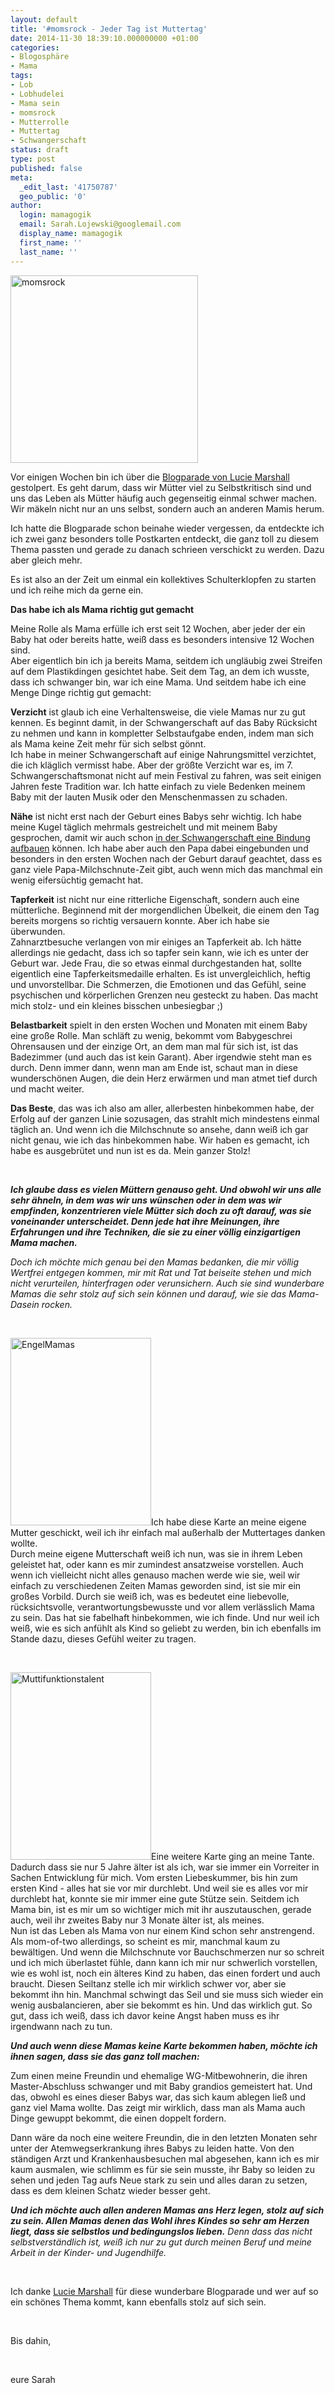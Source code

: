 ```yaml
---
layout: default
title: '#momsrock - Jeder Tag ist Muttertag'
date: 2014-11-30 18:39:10.000000000 +01:00
categories:
- Blogosphäre
- Mama
tags:
- Lob
- Lobhudelei
- Mama sein
- momsrock
- Mutterrolle
- Muttertag
- Schwangerschaft
status: draft
type: post
published: false
meta:
  _edit_last: '41750787'
  geo_public: '0'
author:
  login: mamagogik
  email: Sarah.Lojewski@googlemail.com
  display_name: mamagogik
  first_name: ''
  last_name: ''
---
```

<p><a href="https://mamagogik.files.wordpress.com/2014/11/img_1121.jpg"><img class="aligncenter size-medium wp-image-937" src="{{ site.url }}/images/img_1121.jpg" alt="momsrock" width="300" height="300" /></a></p>
<p>Vor einigen Wochen bin ich über die <a href="http://www.luciemarshall.com/de/?p=6432">Blogparade von Lucie Marshall</a> gestolpert. Es geht darum, dass wir Mütter viel zu Selbstkritisch sind und uns das Leben als Mütter häufig auch gegenseitig einmal schwer machen. Wir mäkeln nicht nur an uns selbst, sondern auch an anderen Mamis herum.</p>
<p>Ich hatte die Blogparade schon beinahe wieder vergessen, da entdeckte ich ich zwei ganz besonders tolle Postkarten entdeckt, die ganz toll zu diesem Thema passten und gerade zu danach schrieen verschickt zu werden. Dazu aber gleich mehr.</p>
<p>Es ist also an der Zeit um einmal ein kollektives Schulterklopfen zu starten und ich reihe mich da gerne ein.<!--more--></p>
<p><strong>Das habe ich als Mama richtig gut gemacht</strong></p>
<p>Meine Rolle als Mama erfülle ich erst seit 12 Wochen, aber jeder der ein Baby hat oder bereits hatte, weiß dass es besonders intensive 12 Wochen sind.<br />
Aber eigentlich bin ich ja bereits Mama, seitdem ich ungläubig zwei Streifen auf dem Plastikdingen gesichtet habe. Seit dem Tag, an dem ich wusste, dass ich schwanger bin, war ich eine Mama. Und seitdem habe ich eine Menge Dinge richtig gut gemacht:</p>
<p><strong>Verzicht</strong> ist glaub ich eine Verhaltensweise, die viele Mamas nur zu gut kennen. Es beginnt damit, in der Schwangerschaft auf das Baby Rücksicht zu nehmen und kann in kompletter Selbstaufgabe enden, indem man sich als Mama keine Zeit mehr für sich selbst gönnt.<br />
Ich habe in meiner Schwangerschaft auf einige Nahrungsmittel verzichtet, die ich kläglich vermisst habe. Aber der größte Verzicht war es, im 7. Schwangerschaftsmonat nicht auf mein Festival zu fahren, was seit einigen Jahren feste Tradition war. Ich hatte einfach zu viele Bedenken meinem Baby mit der lauten Musik oder den Menschenmassen zu schaden.</p>
<p><strong>Nähe</strong> ist nicht erst nach der Geburt eines Babys sehr wichtig. Ich habe meine Kugel täglich mehrmals gestreichelt und mit meinem Baby gesprochen, damit wir auch schon <a title="Pränatales Bonding – Wie stärke ich die Mutter-Kind-Beziehung in der Schwangerschaft?" href="http://mamagogik.wordpress.com/2014/06/05/pranatales-bonding-wie-starke-ich-die-mutter-kind-beziehung-in-der-schwangerschaft/" target="_blank">in der Schwangerschaft eine Bindung aufbauen</a> können. Ich habe aber auch den Papa dabei eingebunden und besonders in den ersten Wochen nach der Geburt darauf geachtet, dass es ganz viele Papa-Milchschnute-Zeit gibt, auch wenn mich das manchmal ein wenig eifersüchtig gemacht hat.</p>
<p><strong>Tapferkeit</strong> ist nicht nur eine ritterliche Eigenschaft, sondern auch eine mütterliche. Beginnend mit der morgendlichen Übelkeit, die einem den Tag bereits morgens so richtig versauern konnte. Aber ich habe sie überwunden.<br />
Zahnarztbesuche verlangen von mir einiges an Tapferkeit ab. Ich hätte allerdings nie gedacht, dass ich so tapfer sein kann, wie ich es unter der Geburt war. Jede Frau, die so etwas einmal durchgestanden hat, sollte eigentlich eine Tapferkeitsmedaille erhalten. Es ist unvergleichlich, heftig und unvorstellbar. Die Schmerzen, die Emotionen und das Gefühl, seine psychischen und körperlichen Grenzen neu gesteckt zu haben. Das macht mich stolz- und ein kleines bisschen unbesiegbar ;)</p>
<p><strong>Belastbarkeit</strong> spielt in den ersten Wochen und Monaten mit einem Baby eine große Rolle. Man schläft zu wenig, bekommt vom Babygeschrei Ohrensausen und der einzige Ort, an dem man mal für sich ist, ist das Badezimmer (und auch das ist kein Garant). Aber irgendwie steht man es durch. Denn immer dann, wenn man am Ende ist, schaut man in diese wunderschönen Augen, die dein Herz erwärmen und man atmet tief durch und macht weiter.</p>
<p><strong>Das Beste</strong>, das was ich also am aller, allerbesten hinbekommen habe, der Erfolg auf der ganzen Linie sozusagen, das strahlt mich mindestens einmal täglich an. Und wenn ich die Milchschnute so ansehe, dann weiß ich gar nicht genau, wie ich das hinbekommen habe. Wir haben es gemacht, ich habe es ausgebrütet und nun ist es da. Mein ganzer Stolz!</p>
<p>&nbsp;</p>
<p><em><strong>Ich glaube dass es vielen Müttern genauso geht. Und obwohl wir uns alle sehr ähneln, in dem was wir uns wünschen oder in dem was wir empfinden, konzentrieren viele Mütter sich doch zu oft darauf, was sie voneinander unterscheidet. Denn jede hat ihre Meinungen, ihre Erfahrungen und ihre Techniken, die sie zu einer völlig einzigartigen Mama machen.</strong></em></p>
<p><em>Doch ich möchte mich genau bei den Mamas bedanken, die mir völlig Wertfrei entgegen kommen, mir mit Rat und Tat beiseite stehen und mich nicht verurteilen, hinterfragen oder verunsichern. Auch sie sind wunderbare Mamas die sehr stolz auf sich sein können und darauf, wie sie das Mama-Dasein rocken.</em></p>
<p>&nbsp;</p>
<p><img class="size-medium wp-image-938 alignleft" src="{{ site.url }}/images/img_0854.jpg" alt="EngelMamas" width="225" height="300" />Ich habe diese Karte an meine eigene Mutter geschickt, weil ich ihr einfach mal außerhalb der Muttertages danken wollte.<br />
Durch meine eigene Mutterschaft weiß ich nun, was sie in ihrem Leben geleistet hat, oder kann es mir zumindest ansatzweise vorstellen. Auch wenn ich vielleicht nicht alles genauso machen werde wie sie, weil wir einfach zu verschiedenen Zeiten Mamas geworden sind, ist sie mir ein großes Vorbild. Durch sie weiß ich, was es bedeutet eine liebevolle, rücksichtsvolle, verantwortungsbewusste und vor allem verlässlich Mama zu sein. Das hat sie fabelhaft hinbekommen, wie ich finde. Und nur weil ich weiß, wie es sich anfühlt als Kind so geliebt zu werden, bin ich ebenfalls im Stande dazu, dieses Gefühl weiter zu tragen.</p>
<p>&nbsp;</p>
<p><a href="https://mamagogik.files.wordpress.com/2014/11/img_0855.jpg"><img class=" size-medium wp-image-939 alignright" src="{{ site.url }}/images/img_0855.jpg" alt="Muttifunktionstalent" width="225" height="300" /></a>Eine weitere Karte ging an meine Tante. Dadurch dass sie nur 5 Jahre älter ist als ich, war sie immer ein Vorreiter in Sachen Entwicklung für mich. Vom ersten Liebeskummer, bis hin zum ersten Kind - alles hat sie vor mir durchlebt. Und weil sie es alles vor mir durchlebt hat, konnte sie mir immer eine gute Stütze sein. Seitdem ich Mama bin, ist es mir um so wichtiger mich mit ihr auszutauschen, gerade auch, weil ihr zweites Baby nur 3 Monate älter ist, als meines.<br />
Nun ist das Leben als Mama von nur einem Kind schon sehr anstrengend. Als mom-of-two allerdings, so scheint es mir, manchmal kaum zu bewältigen. Und wenn die Milchschnute vor Bauchschmerzen nur so schreit und ich mich überlastet fühle, dann kann ich mir nur schwerlich vorstellen, wie es wohl ist, noch ein älteres Kind zu haben, das einen fordert und auch braucht. Diesen Seiltanz stelle ich mir wirklich schwer vor, aber sie bekommt ihn hin. Manchmal schwingt das Seil und sie muss sich wieder ein wenig ausbalancieren, aber sie bekommt es hin. Und das wirklich gut. So gut, dass ich weiß, dass ich davor keine Angst haben muss es ihr irgendwann nach zu tun.</p>
<p><em><strong>Und auch wenn diese Mamas keine Karte bekommen haben, möchte ich ihnen sagen, dass sie das ganz toll machen:</strong></em></p>
<p>Zum einen meine Freundin und ehemalige WG-Mitbewohnerin, die ihren Master-Abschluss schwanger und mit Baby grandios gemeistert hat. Und das, obwohl es eines dieser Babys war, das sich kaum ablegen ließ und ganz viel Mama wollte. Das zeigt mir wirklich, dass man als Mama auch Dinge gewuppt bekommt, die einen doppelt fordern.</p>
<p>Dann wäre da noch eine weitere Freundin, die in den letzten Monaten sehr unter der Atemwegserkrankung ihres Babys zu leiden hatte. Von den ständigen Arzt und Krankenhausbesuchen mal abgesehen, kann ich es mir kaum ausmalen, wie schlimm es für sie sein musste, ihr Baby so leiden zu sehen und jeden Tag aufs Neue stark zu sein und alles daran zu setzen, dass es dem kleinen Schatz wieder besser geht.</p>
<p><em><strong>Und ich möchte auch allen anderen Mamas ans Herz legen, stolz auf sich zu sein. Allen Mamas denen das Wohl ihres Kindes so sehr am Herzen liegt, dass sie selbstlos und bedingungslos lieben.</strong> Denn dass das nicht selbstverständlich ist, weiß ich nur zu gut durch meinen Beruf und meine Arbeit in der Kinder- und Jugendhilfe.</em></p>
<p><em> </em></p>
<p>Ich danke <a href="http://www.luciemarshall.com/de/" target="_blank">Lucie Marshall</a> für diese wunderbare Blogparade und wer auf so ein schönes Thema kommt, kann ebenfalls stolz auf sich sein.</p>
<p>&nbsp;</p>
<p>Bis dahin,</p>
<p>&nbsp;</p>
<p>eure Sarah</p>
